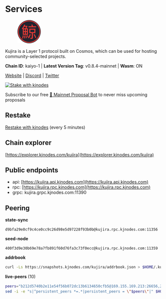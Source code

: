 # Services

<figure><img src="https://raw.githubusercontent.com/kj89/cosmos-images/main/logos/kujira.png" alt=""><figcaption></figcaption></figure>

Kujira is a Layer 1 protocol built on Cosmos, which can be used for  hosting community-selected projects.

**Chain ID**: kaiyo-1 | **Latest Version Tag**: v0.8.4-mainnet | **Wasm**: ON

[Website](https://kujira.app) | [Discord](https://discord.gg/teamkujira) | [Twitter](https://twitter.com/TeamKujira)

[![Stake with kjnodes](https://i.ibb.co/cr44Q8j/button-stake-with-kjnodes.png)](https://restake.app/kujira/kujiravaloper1tnuqj73jfn3724lqz34c27tuv80nv336sadqym)

Subscribe to our free [🤖 Mainnet Proposal Bot](https://t.me/kjnodes_proposal_bot) to never miss upcoming proposals

## Restake

[Restake with kjnodes](https://restake.app/kujira/kujiravaloper1tnuqj73jfn3724lqz34c27tuv80nv336sadqym) (every 5 minutes)
## Chain explorer
[https://explorer.kjnodes.com/kujira](https://explorer.kjnodes.com/kujira)

## Public endpoints

* api: [https://kujira.api.kjnodes.com](https://kujira.api.kjnodes.com)
* rpc: [https://kujira.rpc.kjnodes.com](https://kujira.rpc.kjnodes.com)
* grpc: kujira.grpc.kjnodes.com:11390

## Peering

**state-sync**

```text
d9bfa29e0cf9c4ce0cc9c26d98e5d97228f93b0b@kujira.rpc.kjnodes.com:11356
```

**seed-node**

```text
400f3d9e30b69e78a7fb891f60d76fa3c73f0ecc@kujira.rpc.kjnodes.com:11359
```

**addrbook**
```bash
curl -Ls https://snapshots.kjnodes.com/kujira/addrbook.json > $HOME/.kujira/config/addrbook.json
```

**live-peers** (10)
```bash
peers="b212d5740b2e11e54f56b072dc13b6134650cfb5@169.155.169.213:26656,26d19e5b3f3a5ebafe827dabca4ef008d9c5e6fd@168.119.15.94:26656,3d150f6a71caca5607daff69c9049c04c37da64e@51.210.223.186:30095,d9bfa29e0cf9c4ce0cc9c26d98e5d97228f93b0b@65.109.88.38:11356,2e3c72b0b6f3007a109e78864e22661dd7071c06@38.242.130.118:26656,ff7a1787ea93a49ece2ee92f601a4c52951278c4@185.119.118.112:2000,58fc044463399f5c2d94a39e3474ea6196dab0bd@65.108.198.118:11856,6f3129d01218b939511cccf7e0318bfe872d97c4@65.109.33.181:26656,c8b74590ce04f0f7c32b1c668290e00ec7ec275e@148.113.8.63:11856,e244225f4ac1c401a913a8e48f8a715a8c61fe17@168.119.161.36:26635"
sed -i -e "s|^persistent_peers *=.*|persistent_peers = \"$peers\"|" $HOME/.kujira/config/config.toml
```
